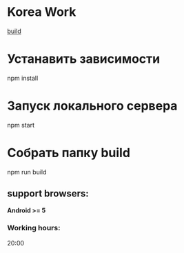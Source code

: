 # Korea Work
[build](https://korea-work-club.online)

# Устанавить зависимости
npm install

# Запуск локального сервера
npm start

# Собрать папку build
npm run build

## support browsers:
**Android >= 5**

### Working hours:
20:00